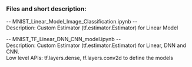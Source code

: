 ### Files and short description:

-- MNIST_Linear_Model_Image_Classification.ipynb --  
Description: Custom Estimator (tf.estimator.Estimator) for Linear Model

-- MNIST_TF_Linear_DNN_CNN_model.ipynb --  
Description: Custom Estimator (tf.estimator.Estimator) for Linear, DNN and CNN.   
Low level APIs: tf.layers.dense, tf.layers.conv2d to define the models

